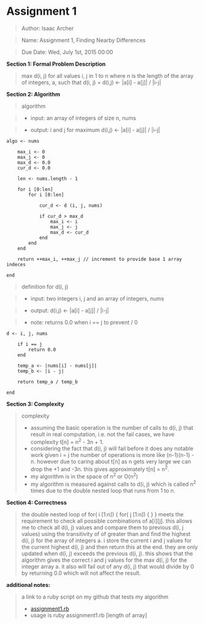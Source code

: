 # **Assignment 1**
> Author: Isaac Archer

> Name: Assignment 1, Finding Nearby Differences

> Due Date: Wed, July 1st, 2015 00:00


**Section 1: Formal Problem Description**

> max d(i, j) for all values i, j in 1 to n where n is the length of
the array of integers, a, such that d(i, j) = d(i,j) <- |a[i] - a[j]| / |i-j|

**Section 2: Algorithm**
> algorithm

>- input: an array of integers of size n, nums

>- output: i and j for maximum d(i,j) <- |a[i] - a[j]| / |i-j|

	algo <- nums

		max_i <- 0
		max_j <- 0
		max_d <- 0.0
		cur_d <- 0.0

		len <- nums.length - 1

		for i [0:len]
			for i [0:len]

				cur_d <- d (i, j, nums)

				if cur_d > max_d
					max_i <- i
					max_j <- j
					max_d <- cur_d
				end
			end
		end

		return ++max_i, ++max_j // increment to provide base 1 array indeces

	end

> definition for d(i, j)

>- input: two integers i, j and an array of integers, nums

>- output: d(i,j) <- |a[i] - a[j]| / |i-j|

>- note: returns 0.0 when i == j to prevent / 0

	d <- i, j, nums

		if i == j
			return 0.0
		end

		temp_a <- |nums[i] - nums[j]|
		temp_b <- |i - j|

		return temp_a / temp_b

	end

**Section 3: Complexity**
> complexity
>- assuming the basic operation is the number of calls to d(i, j) that result in real computation, i.e. not the fail cases, we have complexity t[n] = n<sup>2</sup> - 3n + 1.
>- considering the fact that d(i, j) will fail before it does any notable work given i = j the number of operations is more like (n-1)(n-1) - n. however due to caring about t[n] as n gets very large we can drop the +1 and -3n. this gives approximately t[n] = n<sup>2</sup>.
>- my algorithm is in the space of n<sup>2</sup> or O(n<sup>2</sup>)
>- my algorithm is measured against calls to d(i, j) which is called n<sup>2</sup> times due to the double nested loop that runs from 1 to n.

**Section 4: Correctness**

> the double nested loop of for( i [1:n]) { for( j [1:n]) { } } meets the requirement to check all possible combinations of a[i][j]. this allows me to check all d(i, j) values and compare them to previous d(i, j values) using the transitivity of of greater than and find the highest d(i, j) for the array of integers a. i store the current i and j values for the current highest d(i, j) and then return this at the end. they are only updated when d(i, j) exceeds the previous d(i, j). this shows that the algorithm gives the correct i and j values for the max d(i, j) for the integer array a. it also will fail out of any d(i, j) that would divide by 0 by returning 0.0 which will not affect the result.

**additional notes:**

> a link to a ruby script on my github that tests my algorithm
>- [assignment1.rb](https://github.com/The-Duchess/CS350-Summer2015/blob/master/assignment1.rb)
>- usage is ruby assignment1.rb [length of array]
